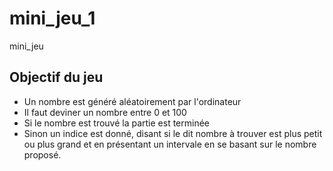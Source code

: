# mini_jeu_1
mini_jeu

## Objectif du jeu
- Un nombre est généré aléatoirement par l'ordinateur
- Il faut deviner un nombre entre 0 et 100
- Si le nombre est trouvé la partie est terminée
- Sinon un indice est donné, disant si le dit nombre à trouver est plus petit 
ou plus grand et en présentant un intervale en se basant sur le nombre proposé.
